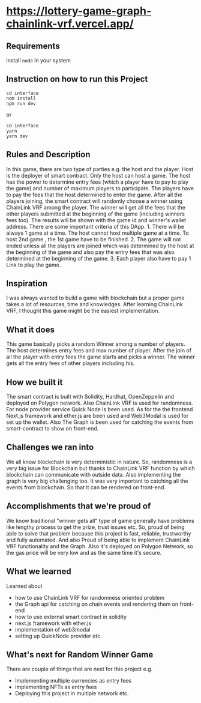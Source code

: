 # https://lottery-game-graph-chainlink-vrf.vercel.app/

## Requirements 
install `node` in your system

## Instruction on how to run this Project 
``` shell
cd interface
nom install
npm run dev
```
or
``` shell
cd interface
yarn
yarn dev
```

## Rules and Description
In this game, there are two type of parties e.g. the host and the player. Host is the deployer of smart contract. Only the host can host a game. The host has the power to determine entry fees (which a player have to pay to play the game) and number of maximum players to participate. The players have to pay the fees that the host determined to enter the game. After all the players joining, the smart contract will randomly choose a winner using ChainLink VRF among the player. The winner will get all the fees that the other players submitted at the beginning of the game (including winners fees too). The results will be shown with the game id and winner's wallet address. There are some important criteria of this DApp. 1. There will be always 1 game at a time. The host cannot host multiple game at a time. To host 2nd game , the 1st game have to be finished. 2. The game will not ended unless all the players are joined which was determined by the host at the beginning of the game and also pay the entry fees that was also determined at the beginning of the game. 3. Each player also have to pay 1 Link to play the game. 

## Inspiration
I was always wanted to build a game with blockchain but a proper game takes a lot of resources, time and knowledges. After learning ChainLink VRF, I thought this game might be the easiest implementation.

## What it does
This game basically picks a random Winner among a number of players. The host determines entry fees and max number of player. After the join of all the player with entry fees the game starts and picks a winner. The winner gets all the entry fees of other players including his.

## How we built it
The smart contract is built with Solidity, Hardhat, OpenZeppelin and deployed on Polygon network. Also ChainLink VRF is used for randomness. For node provider service Quick Node is been used. As for the the frontend Next.js framework and ether.js are been used and Web3Modal is used for set up the wallet. Also The Graph is been used for catching the events from smart-contract to show on front-end.

## Challenges we ran into
We all know blockchain is very deterministic in nature. So, randomness is a very big issue for Blockchain but thanks to ChainLink VRF function by which blockchain can communicate with outside data. Also implementing the graph is very big challenging too. It was very important to catching all the events from blockchain. So that it can be rendered on front-end.

## Accomplishments that we're proud of
We know traditional "winner gets all" type of game generally have problems like lengthy process to get the prize, trust issues etc. So, proud of being able to solve that problem because this project is fast, reliable, trustworthy and fully automated. And also Proud of being able to implement ChainLink VRF functionality and the Graph. Also it's deployed on Polygon Network, so the gas price will be very low and as the same time it's secure.

## What we learned
Learned about 
* how to use ChainLink VRF for randomness oriented problem
* the Graph api for catching on chain events and rendering them on front-end
* how to use external smart contract in solidity
* next.js framework with ether.js 
* implementation of web3modal
* setting up QuickNode provider
etc.

## What's next for Random Winner Game
There are couple of things that are next for this project e.g.
* Implementing multiple currencies as entry fees
* implementing NFTs as entry fees
* Deploying this project in multiple network
etc.
